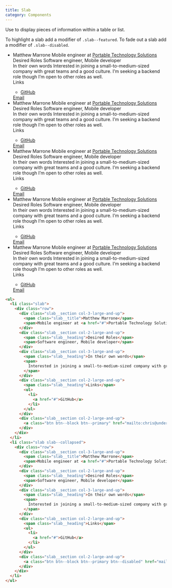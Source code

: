 ```yaml
---
title: Slab
category: Components
---
```


Use to display pieces of information within a table or list.

To highlight a slab add a modifier of `.slab--featured`. To fade out a slab add a modifier of `.slab--disabled`.

<ul>
  <li class="slab">
    <div class="row">
      <div class="slab__section col-3-large-and-up">
        <span class="slab__title">Matthew Marrone</span>
        <span>Mobile engineer at <a href="#">Portable Technology Solutions</a></span>
      </div>
      <div class="slab__section col-2-large-and-up">
        <span class="slab__heading">Desired Roles</span>
        <span>Software engineer, Mobile developer</span>
      </div>
      <div class="slab__section col-3-large-and-up">
        <span class="slab__heading">In their own words</span>
        <span>
          Interested in joining a small-to-medium-sized company with great teams and a good culture. I’m seeking a backend role though I’m open to other roles as well.
        </span>
      </div>
      <div class="slab__section col-2-large-and-up">
        <span class="slab__heading">Links</span>
        <ul>
          <li>
            <a href="#">GitHub</a>
          </li>
        </ul>
      </div>
      <div class="slab__section col-2-large-and-up">
        <a class="btn btn--block btn--primary" href="mailto:chris@underdog.io">Email</a>
      </div>
    </div>
  </li>
  <li class="slab">
    <div class="row">
      <div class="slab__section col-3-large-and-up">
        <span class="slab__title">Matthew Marrone</span>
        <span>Mobile engineer at <a href="#">Portable Technology Solutions</a></span>
      </div>
      <div class="slab__section col-2-large-and-up">
        <span class="slab__heading">Desired Roles</span>
        <span>Software engineer, Mobile developer</span>
      </div>
      <div class="slab__section col-3-large-and-up">
        <span class="slab__heading">In their own words</span>
        <span>
          Interested in joining a small-to-medium-sized company with great teams and a good culture. I’m seeking a backend role though I’m open to other roles as well.
        </span>
      </div>
      <div class="slab__section col-2-large-and-up">
        <span class="slab__heading">Links</span>
        <ul>
          <li>
            <a href="#">GitHub</a>
          </li>
        </ul>
      </div>
      <div class="slab__section col-2-large-and-up">
        <a class="btn btn--block btn--primary" href="mailto:chris@underdog.io">Email</a>
      </div>
    </div>
  </li>
  <li class="slab slab--featured">
    <div class="row">
      <div class="slab__section col-3-large-and-up">
        <span class="slab__title">Matthew Marrone</span>
        <span>Mobile engineer at <a href="#">Portable Technology Solutions</a></span>
      </div>
      <div class="slab__section col-2-large-and-up">
        <span class="slab__heading">Desired Roles</span>
        <span>Software engineer, Mobile developer</span>
      </div>
      <div class="slab__section col-3-large-and-up">
        <span class="slab__heading">In their own words</span>
        <span>
          Interested in joining a small-to-medium-sized company with great teams and a good culture. I’m seeking a backend role though I’m open to other roles as well.
        </span>
      </div>
      <div class="slab__section col-2-large-and-up">
        <span class="slab__heading">Links</span>
        <ul>
          <li>
            <a href="#">GitHub</a>
          </li>
        </ul>
      </div>
      <div class="slab__section col-2-large-and-up">
        <a class="btn btn--block btn--primary" href="mailto:chris@underdog.io">Email</a>
      </div>
    </div>
  </li>
  <li class="slab slab--disabled">
    <div class="row">
      <div class="slab__section col-3-large-and-up">
        <span class="slab__title">Matthew Marrone</span>
        <span>Mobile engineer at <a href="#">Portable Technology Solutions</a></span>
      </div>
      <div class="slab__section col-2-large-and-up">
        <span class="slab__heading">Desired Roles</span>
        <span>Software engineer, Mobile developer</span>
      </div>
      <div class="slab__section col-3-large-and-up">
        <span class="slab__heading">In their own words</span>
        <span>
          Interested in joining a small-to-medium-sized company with great teams and a good culture. I’m seeking a backend role though I’m open to other roles as well.
        </span>
      </div>
      <div class="slab__section col-2-large-and-up">
        <span class="slab__heading">Links</span>
        <ul>
          <li>
            <a href="#">GitHub</a>
          </li>
        </ul>
      </div>
      <div class="slab__section col-2-large-and-up">
        <a class="btn btn--block btn--primary btn--disabled" href="mailto:chris@underdog.io">Email</a>
      </div>
    </div>
  </li>
  <li class="slab slab--collapsed">
    <div class="row">
      <div class="slab__section col-3-large-and-up">
        <span class="slab__title">Matthew Marrone</span>
        <span>Mobile engineer at <a href="#">Portable Technology Solutions</a></span>
      </div>
      <div class="slab__section col-2-large-and-up">
        <span class="slab__heading">Desired Roles</span>
        <span>Software engineer, Mobile developer</span>
      </div>
      <div class="slab__section col-3-large-and-up">
        <span class="slab__heading">In their own words</span>
        <span>
          Interested in joining a small-to-medium-sized company with great teams and a good culture. I’m seeking a backend role though I’m open to other roles as well.
        </span>
      </div>
      <div class="slab__section col-2-large-and-up">
        <span class="slab__heading">Links</span>
        <ul>
          <li>
            <a href="#">GitHub</a>
          </li>
        </ul>
      </div>
      <div class="slab__section col-2-large-and-up">
        <a class="btn btn--block btn--primary btn--disabled" href="mailto:chris@underdog.io">Email</a>
      </div>
    </div>
  </li>
</ul>

```html
<ul>
  <li class="slab">
    <div class="row">
      <div class="slab__section col-3-large-and-up">
        <span class="slab__title">Matthew Marrone</span>
        <span>Mobile engineer at <a href="#">Portable Technology Solutions</a></span>
      </div>
      <div class="slab__section col-2-large-and-up">
        <span class="slab__heading">Desired Roles</span>
        <span>Software engineer, Mobile developer</span>
      </div>
      <div class="slab__section col-3-large-and-up">
        <span class="slab__heading">In their own words</span>
        <span>
          Interested in joining a small-to-medium-sized company with great teams and a good culture. I’m seeking a backend role though I’m open to other roles as well.
        </span>
      </div>
      <div class="slab__section col-2-large-and-up">
        <span class="slab__heading">Links</span>
        <ul>
          <li>
            <a href="#">GitHub</a>
          </li>
        </ul>
      </div>
      <div class="slab__section col-2-large-and-up">
        <a class="btn btn--block btn--primary" href="mailto:chris@underdog.io">Email</a>
      </div>
    </div>
  </li>
  <li class="slab slab--collapsed">
    <div class="row">
      <div class="slab__section col-3-large-and-up">
        <span class="slab__title">Matthew Marrone</span>
        <span>Mobile engineer at <a href="#">Portable Technology Solutions</a></span>
      </div>
      <div class="slab__section col-2-large-and-up">
        <span class="slab__heading">Desired Roles</span>
        <span>Software engineer, Mobile developer</span>
      </div>
      <div class="slab__section col-3-large-and-up">
        <span class="slab__heading">In their own words</span>
        <span>
          Interested in joining a small-to-medium-sized company with great teams and a good culture. I’m seeking a backend role though I’m open to other roles as well.
        </span>
      </div>
      <div class="slab__section col-2-large-and-up">
        <span class="slab__heading">Links</span>
        <ul>
          <li>
            <a href="#">GitHub</a>
          </li>
        </ul>
      </div>
      <div class="slab__section col-2-large-and-up">
        <a class="btn btn--block btn--primary btn--disabled" href="mailto:chris@underdog.io">Email</a>
      </div>
    </div>
  </li>
</ul>
```
